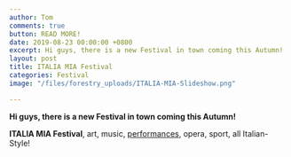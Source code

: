 ```yaml
---
author: Tom
comments: true
button: READ MORE!
date: 2019-08-23 00:00:00 +0800
excerpt: Hi guys, there is a new Festival in town coming this Autumn!
layout: post
title: ITALIA MIA Festival
categories: Festival
image: "/files/forestry_uploads/ITALIA-MIA-Slideshow.png"

---
```

**Hi guys, there is a new Festival in town coming this Autumn!**

**ITALIA MIA Festival**, art, music, [performances](), opera, sport, all Italian-Style!